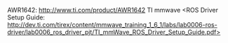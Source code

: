 AWR1642: <http://www.ti.com/product/AWR1642>
TI mmwave <ROS Driver Setup Guide: http://dev.ti.com/tirex/content/mmwave_training_1_6_1/labs/lab0006-ros-driver/lab0006_ros_driver_pjt/TI_mmWave_ROS_Driver_Setup_Guide.pdf>
